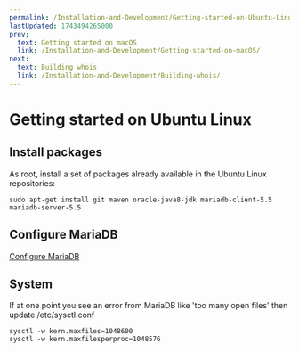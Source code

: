 ```yaml
---
permalink: /Installation-and-Development/Getting-started-on-Ubuntu-Linux
lastUpdated: 1743494265000
prev:
  text: Getting started on macOS
  link: /Installation-and-Development/Getting-started-on-macOS/
next:
  text: Building whois
  link: /Installation-and-Development/Building-whois/
---
```


# Getting started on Ubuntu Linux

## Install packages

As root, install a set of packages already available in the Ubuntu Linux repositories:

`sudo apt-get install git maven oracle-java8-jdk mariadb-client-5.5 mariadb-server-5.5`

## Configure MariaDB

[Configure MariaDB](../Installation-and-Development/Configure-MariaDB/#configure-mariadb)

## System

If at one point you see an error from MariaDB like 'too many open files' then update /etc/sysctl.conf

    sysctl -w kern.maxfiles=1048600
    sysctl -w kern.maxfilesperproc=1048576
